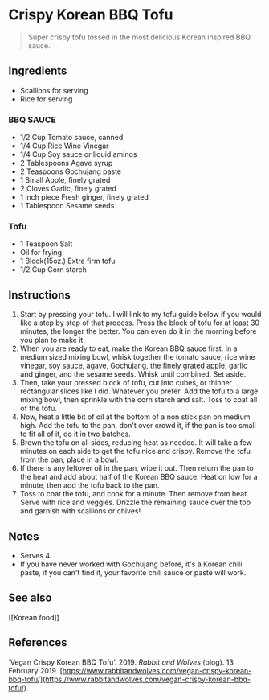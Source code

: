 # Crispy Korean BBQ Tofu
> Super crispy tofu tossed in the most delicious Korean inspired BBQ sauce.

## Ingredients
- Scallions for serving
- Rice for serving

### BBQ SAUCE
- 1/2 Cup Tomato sauce, canned
- 1/4 Cup Rice Wine Vinegar
- 1/4 Cup Soy sauce or liquid aminos
- 2 Tablespoons Agave syrup
- 2 Teaspoons Gochujang paste
- 1 Small Apple, finely grated
- 2 Cloves Garlic, finely grated
- 1 inch piece Fresh ginger, finely grated
- 1 Tablespoon Sesame seeds

### Tofu
- 1 Teaspoon Salt
- Oil for frying
- 1 Block(15oz.) Extra firm tofu
- 1/2 Cup Corn starch

## Instructions
1. Start by pressing your tofu. I will link to my tofu guide below if you would like a step by step of that process. Press the block of tofu for at least 30 minutes, the longer the better. You can even do it in the morning before you plan to make it.
2. When you are ready to eat, make the Korean BBQ sauce first. In a medium sized mixing bowl, whisk together the tomato sauce, rice wine vinegar, soy sauce, agave, Gochujang, the finely grated apple, garlic and ginger, and the sesame seeds. Whisk until combined. Set aside.
3. Then, take your pressed block of tofu, cut into cubes, or thinner rectangular slices like I did. Whatever you prefer. Add the tofu to a large mixing bowl, then sprinkle with the corn starch and salt. Toss to coat all of the tofu.
4. Now, heat a little bit of oil at the bottom of a non stick pan on medium high. Add the tofu to the pan, don't over crowd it, if the pan is too small to fit all of it, do it in two batches.
5. Brown the tofu on all sides, reducing heat as needed. It will take a few minutes on each side to get the tofu nice and crispy. Remove the tofu from the pan, place in a bowl.
6. If there is any leftover oil in the pan, wipe it out. Then return the pan to the heat and add about half of the Korean BBQ sauce. Heat on low for a minute, then add the tofu back to the pan.
7. Toss to coat the tofu, and cook for a minute. Then remove from heat. Serve with rice and veggies. Drizzle the remaining sauce over the top and garnish with scallions or chives!

## Notes
- Serves 4.
- If you have never worked with Gochujang before, it's a Korean chili paste, if you can't find it, your favorite chili sauce or paste will work.

## See also
[[Korean food]]

## References
‘Vegan Crispy Korean BBQ Tofu’. 2019. _Rabbit and Wolves_ (blog). 13 February 2019. [https://www.rabbitandwolves.com/vegan-crispy-korean-bbq-tofu/](https://www.rabbitandwolves.com/vegan-crispy-korean-bbq-tofu/).
